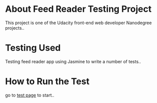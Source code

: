 # About Feed Reader Testing Project
This project is one of the Udacity front-end web developer Nanodegree projects..

# Testing Used
Testing feed reader app using Jasmine to write a number of tests..

# How to Run the Test
go to [test page](index.html) to start..
